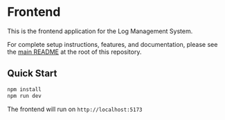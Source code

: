 # Frontend

This is the frontend application for the Log Management System.

For complete setup instructions, features, and documentation, please see the [main README](../README.md) at the root of this repository.

## Quick Start

```bash
npm install
npm run dev
```

The frontend will run on `http://localhost:5173`
